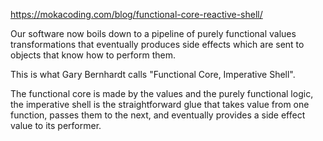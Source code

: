 https://mokacoding.com/blog/functional-core-reactive-shell/

Our software now boils down to a pipeline of purely functional values transformations that eventually produces side effects which are sent to objects that know how to perform them.

This is what Gary Bernhardt calls "Functional Core, Imperative Shell".

The functional core is made by the values and the purely functional logic, the imperative shell is the straightforward glue that takes value from one function, passes them to the next, and eventually provides a side effect value to its performer.